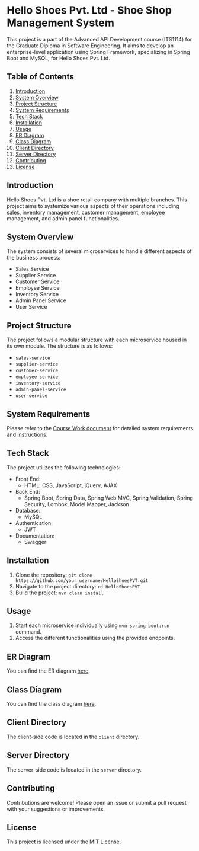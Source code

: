 
# Hello Shoes Pvt. Ltd - Shoe Shop Management System

This project is a part of the Advanced API Development course (ITS1114) for the Graduate Diploma in Software Engineering. It aims to develop an enterprise-level application using Spring Framework, specializing in Spring Boot and MySQL, for Hello Shoes Pvt. Ltd.

## Table of Contents

1. [Introduction](#introduction)
2. [System Overview](#system-overview)
3. [Project Structure](#project-structure)
4. [System Requirements](#system-requirements)
5. [Tech Stack](#tech-stack)
6. [Installation](#installation)
7. [Usage](#usage)
8. [ER Diagram](#er-diagram)
9. [Class Diagram](#class-diagram)
10. [Client Directory](#client-directory)
11. [Server Directory](#server-directory)
12. [Contributing](#contributing)
13. [License](#license)

## Introduction

Hello Shoes Pvt. Ltd is a shoe retail company with multiple branches. This project aims to systemize various aspects of their operations including sales, inventory management, customer management, employee management, and admin panel functionalities.

## System Overview

The system consists of several microservices to handle different aspects of the business process:
- Sales Service
- Supplier Service
- Customer Service
- Employee Service
- Inventory Service
- Admin Panel Service
- User Service

## Project Structure

The project follows a modular structure with each microservice housed in its own module. The structure is as follows:
- `sales-service`
- `supplier-service`
- `customer-service`
- `employee-service`
- `inventory-service`
- `admin-panel-service`
- `user-service`

## System Requirements

Please refer to the [Course Work document](https://drive.google.com/file/d/1tnRGZzz6KGGZ_EPuyhSvLPqsGE65M04r/view?usp=sharing) for detailed system requirements and instructions.

## Tech Stack

The project utilizes the following technologies:
- Front End:
  - HTML, CSS, JavaScript, jQuery, AJAX
- Back End:
  - Spring Boot, Spring Data, Spring Web MVC, Spring Validation, Spring Security, Lombok, Model Mapper, Jackson
- Database:
  - MySQL
- Authentication:
  - JWT
- Documentation:
  - Swagger

## Installation

1. Clone the repository: `git clone https://github.com/your_username/HelloShoesPVT.git`
2. Navigate to the project directory: `cd HelloShoesPVT`
3. Build the project: `mvn clean install`

## Usage

1. Start each microservice individually using `mvn spring-boot:run` command.
2. Access the different functionalities using the provided endpoints.

## ER Diagram

You can find the ER diagram [here](https://drive.google.com/file/d/1tya1W3eI-0px4PC9Qmklt_eTIBlnQT5d/view?usp=sharing).

## Class Diagram

You can find the class diagram [here](class_diagram_link).

## Client Directory

The client-side code is located in the `client` directory.

## Server Directory

The server-side code is located in the `server` directory.

## Contributing

Contributions are welcome! Please open an issue or submit a pull request with your suggestions or improvements.

## License

This project is licensed under the [MIT License](LICENSE).
